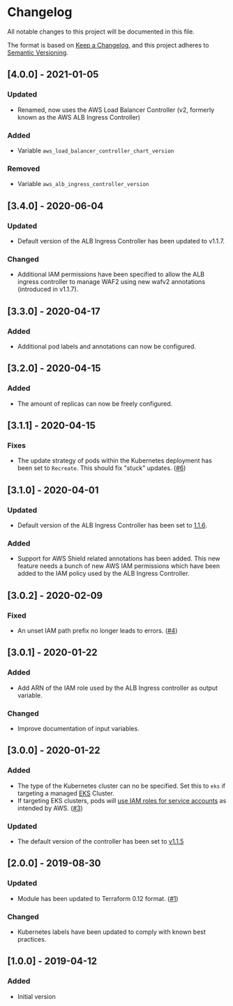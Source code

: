 # Changelog

All notable changes to this project will be documented in this file.

The format is based on [Keep a Changelog](https://keepachangelog.com/en/1.0.0/),
and this project adheres to [Semantic Versioning](https://semver.org/spec/v2.0.0.html).

## [4.0.0] - 2021-01-05

### Updated

- Renamed, now uses the AWS Load Balancer Controller (v2, formerly known as the
  AWS ALB Ingress Controller)

### Added

- Variable `aws_load_balancer_controller_chart_version`

### Removed

- Variable `aws_alb_ingress_controller_version`


## [3.4.0] - 2020-06-04

### Updated

- Default version of the ALB Ingress Controller has been updated to v1.1.7.

### Changed

- Additional IAM permissions have been specified to allow the ALB ingress controller
  to manage WAF2 using new wafv2 annotations (introduced in v1.1.7).

## [3.3.0] - 2020-04-17

### Added

- Additional pod labels and annotations can now be configured.

## [3.2.0] - 2020-04-15

### Added

- The amount of replicas can now be freely configured.

## [3.1.1] - 2020-04-15

### Fixes

- The update strategy of pods within the Kubernetes deployment has been set to `Recreate`.
  This should fix "stuck" updates.
  ([#6](https://github.com/iplabs/terraform-kubernetes-alb-ingress-controller/issues/6))

## [3.1.0] - 2020-04-01

### Updated

- Default version of the ALB Ingress Controller has been set to [1.1.6](https://github.com/kubernetes-sigs/aws-alb-ingress-controller/releases/tag/v1.1.6).

### Added

- Support for AWS Shield related annotations has been added. This new feature
  needs a bunch of new AWS IAM permissions which have been added to the IAM policy
  used by the ALB Ingress Controller.

## [3.0.2] - 2020-02-09

### Fixed

- An unset IAM path prefix no longer leads to errors. ([#4](https://github.com/iplabs/terraform-kubernetes-alb-ingress-controller/issues/4))

## [3.0.1] - 2020-01-22

### Added

- Add ARN of the IAM role used by the ALB Ingress controller as output variable.

### Changed

- Improve documentation of input variables.

## [3.0.0] - 2020-01-22

### Added

- The type of the Kubernetes cluster can no be specified.
  Set this to `eks` if targeting a managed [EKS](https://aws.amazon.com/eks/) Cluster.
- If targeting EKS clusters, pods will [use IAM roles for service accounts](https://docs.aws.amazon.com/eks/latest/userguide/enable-iam-roles-for-service-accounts.html)
  as intended by AWS. ([#3](https://github.com/iplabs/terraform-kubernetes-alb-ingress-controller/issues/3))

### Updated

- The default version of the controller has been set to [v1.1.5](https://github.com/kubernetes-sigs/aws-alb-ingress-controller/releases/tag/v1.1.5)

## [2.0.0] - 2019-08-30

### Updated

- Module has been updated to Terraform 0.12 format. ([#1](https://github.com/iplabs/terraform-kubernetes-alb-ingress-controller/issues/1))

### Changed

- Kubernetes labels have been updated to comply with known best practices.

## [1.0.0] - 2019-04-12

### Added

- Initial version
